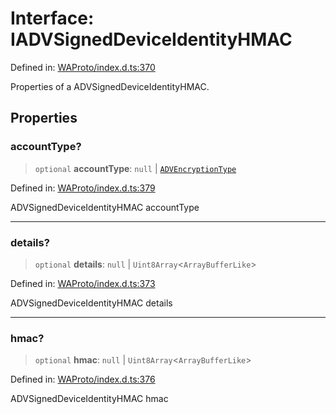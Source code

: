 # Interface: IADVSignedDeviceIdentityHMAC

Defined in: [WAProto/index.d.ts:370](https://github.com/Fokusdotid/Baileys/blob/4aa08196a497251af5be42856601e02d8a85cce8/WAProto/index.d.ts#L370)

Properties of a ADVSignedDeviceIdentityHMAC.

## Properties

### accountType?

> `optional` **accountType**: `null` \| [`ADVEncryptionType`](../enumerations/ADVEncryptionType.md)

Defined in: [WAProto/index.d.ts:379](https://github.com/Fokusdotid/Baileys/blob/4aa08196a497251af5be42856601e02d8a85cce8/WAProto/index.d.ts#L379)

ADVSignedDeviceIdentityHMAC accountType

***

### details?

> `optional` **details**: `null` \| `Uint8Array`\<`ArrayBufferLike`\>

Defined in: [WAProto/index.d.ts:373](https://github.com/Fokusdotid/Baileys/blob/4aa08196a497251af5be42856601e02d8a85cce8/WAProto/index.d.ts#L373)

ADVSignedDeviceIdentityHMAC details

***

### hmac?

> `optional` **hmac**: `null` \| `Uint8Array`\<`ArrayBufferLike`\>

Defined in: [WAProto/index.d.ts:376](https://github.com/Fokusdotid/Baileys/blob/4aa08196a497251af5be42856601e02d8a85cce8/WAProto/index.d.ts#L376)

ADVSignedDeviceIdentityHMAC hmac
